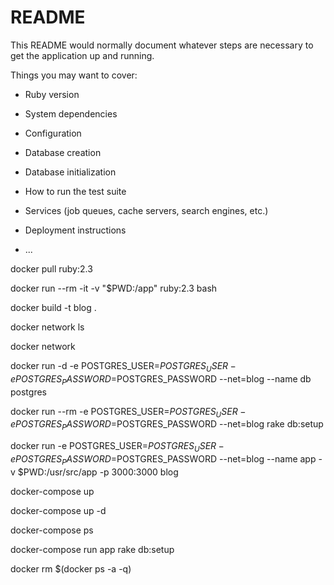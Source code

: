 # README

This README would normally document whatever steps are necessary to get the
application up and running.

Things you may want to cover:

* Ruby version

* System dependencies

* Configuration

* Database creation

* Database initialization

* How to run the test suite

* Services (job queues, cache servers, search engines, etc.)

* Deployment instructions

* ...


docker pull ruby:2.3

docker run --rm -it -v "$PWD:/app" ruby:2.3 bash

docker build -t blog .

docker network ls

docker network

docker run -d -e POSTGRES_USER=$POSTGRES_USER -e POSTGRES_PASSWORD=$POSTGRES_PASSWORD --net=blog --name db postgres

docker run --rm -e POSTGRES_USER=$POSTGRES_USER -e POSTGRES_PASSWORD=$POSTGRES_PASSWORD --net=blog rake db:setup

docker run -e POSTGRES_USER=$POSTGRES_USER -e POSTGRES_PASSWORD=$POSTGRES_PASSWORD --net=blog --name app -v $PWD:/usr/src/app -p 3000:3000 blog

docker-compose up

docker-compose up -d

docker-compose ps

docker-compose run app rake db:setup

docker rm $(docker ps -a -q)
